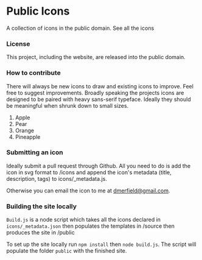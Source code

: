 # Public Icons

A collection of icons in the public domain. See all the icons 

### License

This project, including the website, are released into the public domain.

### How to contribute

There will always be new icons to draw and existing icons to improve. Feel free to suggest improvements. Broadly speaking the projects icons are designed to be paired with heavy sans-serif typeface. Ideally they should be meaningful when shrunk down to small sizes. 

1. Apple
2. Pear
3. Orange
4. Pineapple

### Submitting an icon

Ideally submit a pull request through Github. All you need to do is add the icon in svg format to /icons and append the icon's metadata (title, description, tags) to icons/_metadata.js. 

Otherwise you can email the icon to me at [dmerfield@gmail.com](mailto:dmerfield@gmail.com).

### Building the site locally

```Build.js``` is a node script which takes all the icons declared in ```icons/_metadata.json``` then populates the templates in /source then produces the site in /public

To set up the site locally run ```npm install``` then ```node build.js```. The script will populate the folder ```public``` with the finished site.

